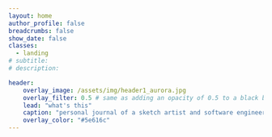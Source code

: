 ```yaml
---
layout: home
author_profile: false
breadcrumbs: false
show_date: false
classes:
  - landing
# subtitle: 
# description:

header:
    overlay_image: /assets/img/header1_aurora.jpg
    overlay_filter: 0.5 # same as adding an opacity of 0.5 to a black background
    lead: "what's this"
    caption: "personal journal of a sketch artist and software engineer in Eureka, California"
    overlay_color: "#5e616c"
---
```




